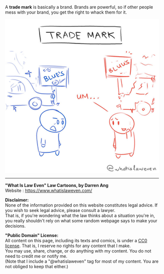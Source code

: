 A **trade mark** is basically a brand. Brands are powerful, so if other people mess with your brand, you get the right to whack them for it.

![](trade-mark.jpg)

--- 

**"What Is Law Even" Law Cartoons, by Darren Ang**  
Website : <https://www.whatislaweven.com/>

**Disclaimer:**  
None of the information provided on this website constitutes legal advice. If you wish to seek legal advice, please consult a lawyer.  
That is, if you're wondering what the law thinks about a situation you're in, you really shouldn't rely on what some random webpage says to make your decisions.  

**"Public Domain" License:**  
All content on this page, including its texts and comics, is under a [CC0 license](https://creativecommons.org/share-your-work/public-domain/cc0/). That is, I reserve no rights for any content that I make.   
You may use, share, change, or do anything with my content. You do not need to credit me or notify me.  
(Note that I include a "@whatislaweven" tag for most of my content. You are not obliged to keep that either.)   
